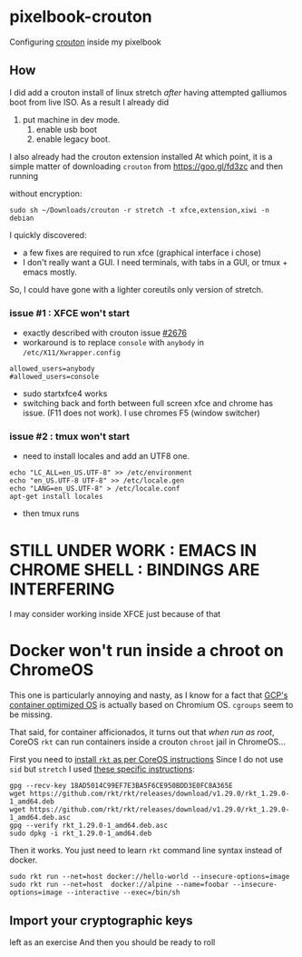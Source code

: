 # pixelbook-crouton
Configuring [crouton](https://github.com/dnschneid/crouton) inside my pixelbook


## How
I did add a crouton install of linux stretch _after_ having attempted galliumos boot from live ISO.
As a result I already did
1. put machine in dev mode.
   1. enable usb boot
   1. enable legacy boot.

I also already had the crouton extension installed
At which point, it is a simple matter of downloading `crouton` from https://goo.gl/fd3zc and then running

without encryption:
```
sudo sh ~/Downloads/crouton -r stretch -t xfce,extension,xiwi -n debian
```

I quickly discovered:
* a few fixes are required to run xfce (graphical interface i chose)
* I don't really want a GUI. I need terminals, with tabs in a GUI, or tmux + emacs mostly.

So, I could have gone with a lighter coreutils only version of stretch.

### issue #1 : XFCE won't start
* exactly described with crouton issue [#2676](https://github.com/dnschneid/crouton/issues/2676)
* workaround is to replace `console` with `anybody` in `/etc/X11/Xwrapper.config`
```
allowed_users=anybody
#allowed_users=console
```
* sudo startxfce4 works
* switching back and forth between full screen xfce and chrome has issue. (F11 does not work). I use chromes F5 (window switcher)

### issue #2 : tmux won't start
* need to install locales and add an UTF8 one.
```
echo "LC_ALL=en_US.UTF-8" >> /etc/environment
echo "en_US.UTF-8 UTF-8" >> /etc/locale.gen
echo "LANG=en_US.UTF-8" > /etc/locale.conf
apt-get install locales
```
* then tmux runs

# STILL UNDER WORK : EMACS IN CHROME SHELL : BINDINGS ARE INTERFERING
I may consider working inside XFCE just because of that

# Docker won't run inside a chroot on ChromeOS
This one is particularly annoying and nasty, as I know for a fact that [GCP's container optimized OS](https://cloud.google.com/container-optimized-os/) is actually based on Chromium OS.
`cgroups` seem to be missing.

That said, for container afficionados, it turns out that _when run as root_, CoreOS `rkt` can run containers inside a crouton `chroot` jail in ChromeOS...

First you need to [install `rkt` as per CoreOS instructions](https://coreos.com/rkt/docs/latest/distributions.html)
Since I do not use `sid` but `stretch` I used [these specific instructions](https://coreos.com/rkt/docs/latest/distributions.html#deb-based]):
```
gpg --recv-key 18AD5014C99EF7E3BA5F6CE950BDD3E0FC8A365E
wget https://github.com/rkt/rkt/releases/download/v1.29.0/rkt_1.29.0-1_amd64.deb
wget https://github.com/rkt/rkt/releases/download/v1.29.0/rkt_1.29.0-1_amd64.deb.asc
gpg --verify rkt_1.29.0-1_amd64.deb.asc
sudo dpkg -i rkt_1.29.0-1_amd64.deb
```
Then it works. You just need to learn `rkt` command line syntax instead of docker.

```
sudo rkt run --net=host docker://hello-world --insecure-options=image
sudo rkt run --net=host  docker://alpine --name=foobar --insecure-options=image --interactive --exec=/bin/sh
```

## Import your cryptographic keys
left as an exercise
And then you should be ready to roll
